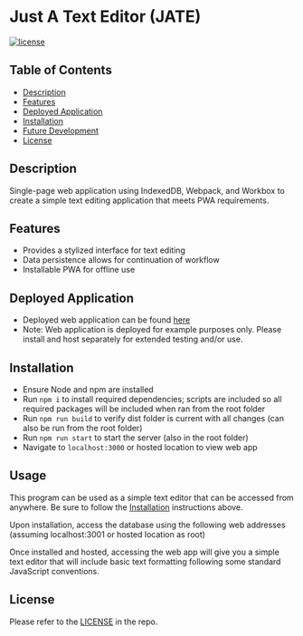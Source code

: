 # Just A Text Editor (JATE)

[![license](https://camo.githubusercontent.com/029166d85f92969845201e59c3fcd8c8345556036155ff18140f6a9e796173a3/68747470733a2f2f696d672e736869656c64732e696f2f62616467652f6c6963656e73652d4d49542d677265656e)](https://camo.githubusercontent.com/029166d85f92969845201e59c3fcd8c8345556036155ff18140f6a9e796173a3/68747470733a2f2f696d672e736869656c64732e696f2f62616467652f6c6963656e73652d4d49542d677265656e)

## Table of Contents

* [Description](https://github.com/eeast/E-Commerce-Back-End-Application/blob/main/README.md#description)
* [Features](https://github.com/eeast/E-Commerce-Back-End-Application/blob/main/README.md#features)
* [Deployed Application](https://github.com/eeast/E-Commerce-Back-End-Application/blob/main/README.md#deployed-application)
* [Installation](https://github.com/eeast/E-Commerce-Back-End-Application/blob/main/README.md#installation)
* [Future Development](https://github.com/eeast/E-Commerce-Back-End-Application/blob/main/README.md#future-development)
* [License](https://github.com/eeast/E-Commerce-Back-End-Application/blob/main/README.md#license)

## Description

Single-page web application using IndexedDB, Webpack, and Workbox to create a simple text editing application that meets PWA requirements.

## Features

* Provides a stylized interface for text editing
* Data persistence allows for continuation of workflow
* Installable PWA for offline use

## Deployed Application

* Deployed web application can be found [here](https://eeast-jate-7038722a6abc.herokuapp.com/)
* Note: Web application is deployed for example purposes only. Please install and host separately for extended testing and/or use.

## Installation

* Ensure Node and npm are installed
* Run `npm i` to install required dependencies; scripts are included so all required packages will be included when ran from the root folder
* Run `npm run build` to verify dist folder is current with all changes (can also be run from the root folder)
* Run `npm run start` to start the server (also in the root folder)
* Navigate to `localhost:3000` or hosted location to view web app

## Usage

This program can be used as a simple text editor that can be accessed from anywhere. Be sure to follow the [Installation](https://github.com/eeast/E-Commerce-Back-End-Application/blob/main/README.md#installation) instructions above.

Upon installation, access the database using the following web addresses (assuming localhost:3001 or hosted location as root)

Once installed and hosted, accessing the web app will give you a simple text editor that will include basic text formatting following some standard JavaScript conventions.

## License

Please refer to the [LICENSE](https://github.com/eeast/E-Commerce-Back-End-Application/blob/main/LICENSE) in the repo.
